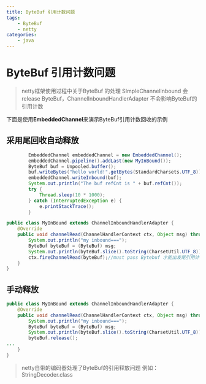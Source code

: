 ```yaml
---
title: ByteBuf 引用计数问题
tags: 
    - ByteBuf
    - netty
categories: 
    - java
---
```

# ByteBuf 引用计数问题
>  netty框架使用过程中关于ByteBuf 的处理
> SImpleChannelInbound 会release ByteBuf，ChannelInboundHandlerAdapter 不会影响ByteBuf的引用计数


<!-- toc -->


下面是使用**EmbeddedChannel**来演示ByteBuf引用计数回收的示例

## 采用尾回收自动释放
```java
        EmbeddedChannel embeddedChannel = new EmbeddedChannel();
        embeddedChannel.pipeline().addLast(new MyInBound());
        ByteBuf buf = Unpooled.buffer();
        buf.writeBytes("hello world!".getBytes(StandardCharsets.UTF_8));
        embeddedChannel.writeInbound(buf);
        System.out.println("The buf refCnt is " + buf.refCnt());
        try {
            Thread.sleep(10 * 1000);
        } catch (InterruptedException e) {
            e.printStackTrace();
        }
```

```java
public class MyInBound extends ChannelInboundHandlerAdapter {
    @Override
    public void channelRead(ChannelHandlerContext ctx, Object msg) throws Exception {
        System.out.println("my inbound===");
        ByteBuf byteBuf = (ByteBuf) msg;
        System.out.println(byteBuf.slice().toString(CharsetUtil.UTF_8));
        ctx.fireChannelRead(byteBuf);//must pass Bytebuf 才能出发尾引用计数回收
    }
}
```

## 手动释放 

```java
public class MyInBound extends ChannelInboundHandlerAdapter {
    @Override
    public void channelRead(ChannelHandlerContext ctx, Object msg) throws Exception {
        System.out.println("my inbound===");
        ByteBuf byteBuf = (ByteBuf) msg;
        System.out.println(byteBuf.slice().toString(CharsetUtil.UTF_8));
        byteBuf.release();
...
    }
}
```

>  netty自带的编码器处理了ByteBuf的引用释放问题 例如：StringDecoder.class